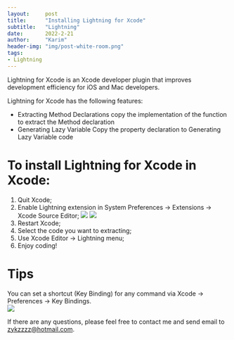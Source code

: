 ```yaml
---
layout:     post
title:      "Installing Lightning for Xcode"
subtitle:   "Lightning"
date:       2022-2-21
author:     "Karim"
header-img: "img/post-white-room.png"
tags:
- Lightning
---
```


Lightning for Xcode is an Xcode developer plugin that improves development efficiency for iOS and Mac developers.

Lightning for Xcode has the following features:
- Extracting Method Declarations
copy the implementation of the function to extract the Method declaration
- Generating Lazy Variable
Copy the property declaration to Generating Lazy Variable code

# To install Lightning for Xcode in Xcode:
1. Quit Xcode;
2. Enable Lightning extension in System Preferences -> Extensions -> Xcode Source Editor;
![](https://www.foolishtalk.org/cloud/C54AFAC1-558F-4682-AF83-C7AC04E89E75.png)
![](https://www.foolishtalk.org/cloud/E1AA6956-0246-4377-B085-DA45E9FAF733.png)
3. Restart Xcode;
4. Select the code you want to extracting;
5. Use Xcode Editor -> Lightning menu;
6. Enjoy coding!

# Tips  
You can set a shortcut (Key Binding) for any command via Xcode -> Preferences -> Key Bindings.   
![](https://www.foolishtalk.org/cloud/D7233F8D-4E03-4B53-8A14-8B402BF4051A.png) 

If there are any questions, please feel free to contact me and send email to zykzzzz@hotmail.com.